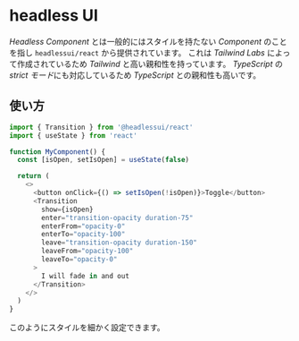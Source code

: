 # headless UI

*Headless Component* とは一般的にはスタイルを持たない *Component* のことを指し `headlessui/react` から提供されています。
これは *Tailwind Labs* によって作成されているため *Tailwind* と高い親和性を持っています。
*TypeScript* の *strict モード*にも対応しているため *TypeScript* との親和性も高いです。

## 使い方

```TypeScript
import { Transition } from '@headlessui/react'
import { useState } from 'react'

function MyComponent() {
  const [isOpen, setIsOpen] = useState(false)

  return (
    <>
      <button onClick={() => setIsOpen(!isOpen)}>Toggle</button>
      <Transition
        show={isOpen}
        enter="transition-opacity duration-75"
        enterFrom="opacity-0"
        enterTo="opacity-100"
        leave="transition-opacity duration-150"
        leaveFrom="opacity-100"
        leaveTo="opacity-0"
      >
        I will fade in and out
      </Transition>
    </>
  )
}
```

このようにスタイルを細かく設定できます。
